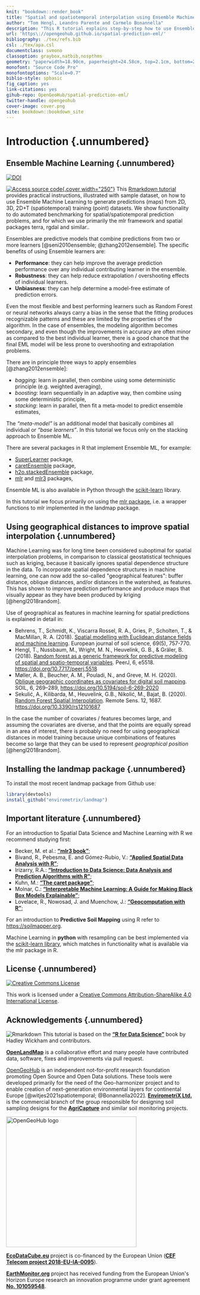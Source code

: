 ```yaml
---
knit: "bookdown::render_book"
title: "Spatial and spatiotemporal interpolation using Ensemble Machine Learning"
author: "Tom Hengl, Leandro Parente and Carmelo Bonannella"
description: "This R tutorial explains step-by-step how to use Ensemble Machine Learning to generate predictions (maps) from 2D, 3D, 2D+T training (point) datasets. We show functionality to do automated benchmarking for spatial/spatiotemporal prediction problems, and for which we use primarily the mlr framework and spatial packages terra, rgdal and similar. In addition, we explain how to plot spatial/spatiotemporal prediction inputs and outputs, including how to do accuracy plots and predictograms. We focus engineering the predictive mapping around three main areas: (a) accuracy performance, (b) computing time, (c) robustness of the algorithms (sensitivity to noise, artifacts etc). More chapters will be added in the future. Contributions are welcome. To discuss issues or report a bug please use the repository homepage."
url: 'https\://opengeohub.github.io/spatial-prediction-eml/'
bibliography: ./tex/refs.bib
csl: ./tex/apa.csl  
documentclass: svmono
classoption: graybox,natbib,nospthms
geometry: "paperwidth=18.90cm, paperheight=24.58cm, top=2.1cm, bottom=2.1cm, inner=2cm, outer=2cm"
monofont: "Source Code Pro"
monofontoptions: "Scale=0.7"
biblio-style: spbasic
fig_caption: yes
link-citations: yes
gihub-repo: OpenGeoHub/spatial-prediction-eml/
twitter-handle: opengeohub
cover-image: cover.png
site: bookdown::bookdown_site
---
```




# Introduction {.unnumbered}

## Ensemble Machine Learning {.unnumbered}

[![DOI](https://zenodo.org/badge/doi/10.5281/zenodo.5894878.svg)](https://doi.org/10.5281/zenodo.5894878)

[![Access source code](cover.jpg){.cover width="250"}](https://opengeohub.github.io/spatial-prediction-eml/) This [Rmarkdown tutorial](https://opengeohub.github.io/spatial-prediction-eml/) provides practical instructions, illustrated with sample 
dataset, on how to use Ensemble Machine Learning to generate predictions (maps) from 
2D, 3D, 2D+T (spatiotemporal) training (point) datasets. We show functionality to do 
automated benchmarking for spatial/spatiotemporal prediction problems, and for which 
we use primarily the mlr framework and spatial packages terra, rgdal and similar..

Ensembles are predictive models that combine predictions from two or more learners 
[@seni2010ensemble; @zhang2012ensemble]. The specific benefits of using Ensemble learners are:

- **Performance**: they can help improve the average prediction performance over any individual contributing learner in the ensemble.
- **Robustness**: they can help reduce extrapolation / overshooting effects of individual learners.
- **Unbiasness**: they can help determine a model-free estimate of prediction errors.

Even the most flexible and best performing learners such as Random Forest or neural 
networks always carry a bias in the sense that the fitting produces recognizable 
patterns and these are limited by the properties of the algorithm. In the case of 
ensembles, the modeling algorithm becomes secondary, and even though the improvements 
in accuracy are often minor as compared to the best individual learner, there is 
a good chance that the final EML model will be less prone to overshooting and 
extrapolation problems.

There are in principle three ways to apply ensembles [@zhang2012ensemble]:

- _bagging_: learn in parallel, then combine using some deterministic principle (e.g. weighted averaging),
- _boosting_: learn sequentially in an adaptive way, then combine using some deterministic principle,
- _stacking_: learn in parallel, then fit a meta-model to predict ensemble estimates,

The _“meta-model”_ is an additional model that basically combines all individual 
or _“base learners”_. In this tutorial we focus only on the stacking approach to Ensemble ML.

There are several packages in R that implement Ensemble ML, for example:

- [SuperLearner](https://cran.r-project.org/web/packages/SuperLearner/vignettes/Guide-to-SuperLearner.html) package,
- [caretEnsemble](https://cran.r-project.org/web/packages/caretEnsemble/vignettes/caretEnsemble-intro.html) package,
- [h2o.stackedEnsemble](http://docs.h2o.ai/h2o-tutorials/latest-stable/tutorials/ensembles-stacking/index.html) package,
- [mlr](https://mlr.mlr-org.com/reference/makeStackedLearner.html) and [mlr3](https://mlr3gallery.mlr-org.com/posts/2020-04-27-tuning-stacking/) packages,

Ensemble ML is also available in Python through the [scikit-learn](https://scikit-learn.org/stable/modules/ensemble.html) library.

In this tutorial we focus primarily on using the [mlr package](https://mlr.mlr-org.com/), 
i.e. a wrapper functions to mlr implemented in the landmap package.

## Using geographical distances to improve spatial interpolation {.unnumbered}

Machine Learning was for long time been considered suboptimal for spatial 
interpolation problems, in comparison to classical geostatistical techniques 
such as kriging, because it basically ignores spatial dependence structure in 
the data. To incorporate spatial dependence structures in machine learning, one 
can now add the so-called "geographical features": buffer distance, oblique 
distances, and/or distances in the watershed, as features. This has shown to 
improve prediction performance and produce maps that visually appear as they 
have been produced by kriging [@hengl2018random].

Use of geographical as features in machine learning for spatial predictions is explained in detail in:

- Behrens, T., Schmidt, K., Viscarra Rossel, R. A., Gries, P., Scholten, T., & MacMillan, R. A. (2018). [Spatial modelling with Euclidean distance fields and machine learning](https://doi.org/10.1111/ejss.12687). European journal of soil science, 69(5), 757-770.
- Hengl, T., Nussbaum, M., Wright, M. N., Heuvelink, G. B., & Gräler, B. (2018). [Random forest as a generic framework for predictive modeling of spatial and spatio-temporal variables](https://doi.org/10.7717/peerj.5518). PeerJ, 6, e5518. <https://doi.org/10.7717/peerj.5518>  
- Møller, A. B., Beucher, A. M., Pouladi, N., and Greve, M. H. (2020). [Oblique geographic coordinates as covariates for digital soil mapping](https://doi.org/10.5194/soil-6-269-2020). SOIL, 6, 269–289, https://doi.org/10.5194/soil-6-269-2020
- Sekulić, A., Kilibarda, M., Heuvelink, G.B., Nikolić, M., Bajat, B. (2020). [Random Forest Spatial Interpolation](https://doi.org/10.3390/rs12101687). Remote Sens. 12, 1687. <https://doi.org/10.3390/rs12101687>  

In the case the number of covariates / features becomes large, and assuming the 
covariates are diverse, and that the points are equally spread in an area of 
interest, there is probably no need for using geographical distances in model 
training because unique combinations of features become so large that they can 
be used to represent _geographical position_ [@hengl2018random].

## Installing the landmap package {.unnumbered}

To install the most recent landmap package from Github use:


```r
library(devtools)
install_github("envirometrix/landmap")
```

## Important literature {.unnumbered}

For an introduction to Spatial Data Science and Machine Learning with R we 
recommend studying first:

- Becker, M. et al.: **[“mlr3 book”](https://mlr3book.mlr-org.com/)**;  
- Bivand, R., Pebesma, E. and Gómez-Rubio, V.: **[“Applied Spatial Data Analysis with R”](https://asdar-book.org/)**;  
- Irizarry, R.A.: **[“Introduction to Data Science: Data Analysis and Prediction Algorithms with R”](https://rafalab.github.io/dsbook/)**;  
- Kuhn, M.: **[“The caret package”](https://topepo.github.io/caret/)**;  
- Molnar, C.: **[“Interpretable Machine Learning: A Guide for Making Black Box Models Explainable”](https://christophm.github.io/interpretable-ml-book/)**;  
- Lovelace, R., Nowosad, J. and Muenchow, J.: **[“Geocomputation with R”](https://geocompr.robinlovelace.net/)**;  

For an introduction to **Predictive Soil Mapping** using R refer to <https://soilmapper.org>.

Machine Learning in **python** with resampling can be best implemented via the 
[scikit-learn library](https://scikit-learn.org/stable/), which matches in 
functionality what is available via the mlr package in R.

## License {.unnumbered}

[<img alt="Creative Commons License" style="border-width:0" src="https://i.creativecommons.org/l/by-sa/4.0/88x31.png" />](http://creativecommons.org/licenses/by-sa/4.0/)

This work is licensed under a [Creative Commons Attribution-ShareAlike 4.0 International License](http://creativecommons.org/licenses/by-sa/4.0/).



## Acknowledgements {.unnumbered}

![Rmarkdown](tex/R_logo.svg.png "R project") This tutorial is based on the **[“R for Data Science”](https://r4ds.had.co.nz/)** 
book by Hadley Wickham and contributors.

**[OpenLandMap](https://openlandmap.org)** is a collaborative effort and many people 
have contributed data, software, fixes and improvements via pull request. 

[OpenGeoHub](https://opengeohub.org) is an independent not-for-profit research 
foundation promoting Open Source and Open Data solutions. These tools were developed 
primarily for the need of the Geo-harmonizer project and to enable creation of 
next-generation environmental layers for continental Europe [@witjes2021spatiotemporal; @Bonannella2022].
**[EnvirometriX Ltd.](https://envirometrix.nl)** is the commercial branch of the group 
responsible for designing soil sampling designs for the **[AgriCapture](https://agricaptureco2.eu/)** 
and similar soil monitoring projects.

[<img src="tex/opengeohub_logo_ml.png" alt="OpenGeoHub logo" width="350"/>](https://opengeohub.org)

**[EcoDataCube.eu](https://EcoDataCube.eu/)** project is co-financed by the European Union (**[CEF Telecom project 2018-EU-IA-0095](https://ec.europa.eu/inea/en/connecting-europe-facility/cef-telecom/2018-eu-ia-0095)**).

**[EarthMonitor.org](https://EarthMonitor.org/)** project has received funding from the European Union's Horizon Europe research an innovation programme under grant agreement **[No. 101059548](https://cordis.europa.eu/project/id/101059548)**.
